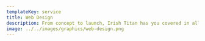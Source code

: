 ```yaml
---
templateKey: service
title: Web Design
description: From concept to launch, Irish Titan has you covered in all aspects of your digital strategy, design, development, and testing. We have a proven process (that reflects our B1O2 philosophy) to provide you with a website that is user-friendly, business-focused, and tailored for effective search engine optimization.
image: ../../images/graphics/web-design.png
---
```

